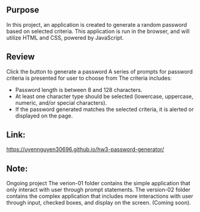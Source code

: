 ## Purpose
In this project, an application is created to generate a random password based on selected criteria. This application is run in the browser, and will utilize HTML and CSS, powered by JavaScript. 

## Review
Click the button to generate a password
A series of prompts for password criteria is presented for user to choose from
The criteria includes: 
<ul>
    <li>Password length is between 8 and 128 characters.</li>
    <li>At least one character type should be selected (lowercase, uppercase, numeric, and/or special characters).</li>
    <li>If the password generated matches the selected criteria, it is alerted or displayed on the page.</li>
</ul>

## Link:
https://uyennguyen30696.github.io/hw3-password-generator/

## Note: 
Ongoing project
The verion-01 folder contains the simple application that only interact with user through prompt statements.
The version-02 folder contains the complex application that includes more interactions with user through input, checked boxes, and display on the screen. (Coming soon).


